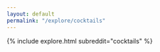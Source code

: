 ```yaml
---
layout: default
permalink: "/explore/cocktails"
---
```


{% include explore.html subreddit="cocktails" %}
